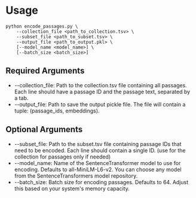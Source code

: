 # Usage
``` shell
python encode_passages.py \
    --collection_file <path_to_collection.tsv> \
    --subset_file <path_to_subset.tsv> \
    --output_file <path_to_output.pkl> \
    [--model_name <model_name>] \
    [--batch_size <batch_size>]
```

## Required Arguments
- --collection_file: Path to the collection.tsv file containing all passages. Each line should have a passage ID and the passage text, separated by a tab.
- --output_file: Path to save the output pickle file. The file will contain a tuple: (passage_ids, embeddings).

## Optional Arguments
- --subset_file: Path to the subset.tsv file containing passage IDs that need to be encoded. Each line should contain a single ID. (use for the collection for passages only if needed)
- --model_name: Name of the SentenceTransformer model to use for encoding. Defaults to all-MiniLM-L6-v2. You can choose any model from the SentenceTransformers model repository.
- --batch_size: Batch size for encoding passages. Defaults to 64. Adjust this based on your system's memory capacity.
